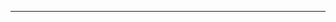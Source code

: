 <!--
CO_OP_TRANSLATOR_METADATA:
{
  "original_hash": "661bbc8e2592ebbb96aa84b1462f5755",
  "translation_date": "2025-08-28T19:55:52+00:00",
  "source_file": "03-CoreGenerativeAITechniques/README.md",
  "language_code": "tr"
}
-->


---

